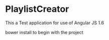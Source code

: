 # PlaylistCreator
This a Test application for use of Angular JS 1.6

bower install to begin with the project
